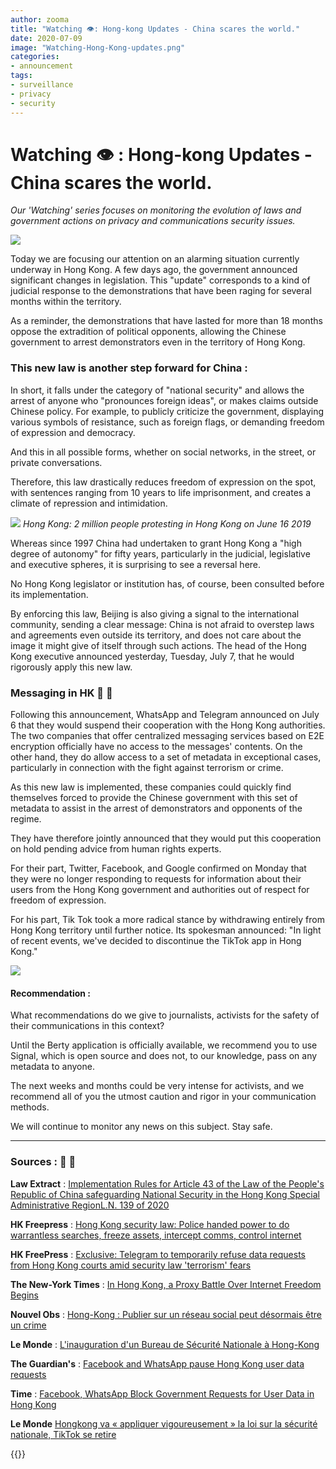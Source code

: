 ```yaml
---
author: zooma
title: "Watching 👁️: Hong-kong Updates - China scares the world." 
date: 2020-07-09
image: "Watching-Hong-Kong-updates.png"
categories:
- announcement
tags:
- surveillance
- privacy
- security
---
```


# Watching :eye: :  Hong-kong Updates - China scares the world.
_Our 'Watching' series focuses on monitoring the evolution of laws and government actions on privacy and communications security issues._

![](https://i.imgur.com/utu8jGu.jpg)


Today we are focusing our attention on an alarming situation currently underway in Hong Kong.
A few days ago, the government announced significant changes in legislation.
This "update" corresponds to a kind of judicial response to the demonstrations that have been raging for several months within the territory.

As a reminder, the demonstrations that have lasted for more than 18 months oppose the extradition of political opponents, allowing the Chinese government to arrest demonstrators even in the territory of Hong Kong.

### This new law is another step forward for China : 
In short, it falls under the category of "national security" and allows the arrest of anyone who "pronounces foreign ideas", or makes claims outside Chinese policy.
For example, to publicly criticize the government, displaying various symbols of resistance, such as foreign flags, or demanding freedom of expression and democracy.

And this in all possible forms, whether on social networks, in the street, or private conversations. 

Therefore, this law drastically reduces freedom of expression on the spot, with sentences ranging from 10 years to life imprisonment, and creates a climate of repression and intimidation.


![](https://i.imgur.com/Nhak6y7.jpg)
_Hong Kong: 2 million people protesting in Hong Kong on June 16 2019_

Whereas since 1997 China had undertaken to grant Hong Kong a "high degree of autonomy" for fifty years, particularly in the judicial, legislative and executive spheres, it is surprising to see a reversal here.

No Hong Kong legislator or institution has, of course, been consulted before its implementation.

By enforcing this law, Beijing is also giving a signal to the international community, sending a clear message: China is not afraid to overstep laws and agreements even outside its territory, and does not care about the image it might give of itself through such actions.
The head of the Hong Kong executive announced yesterday, Tuesday, July 7, that he would rigorously apply this new law.

### Messaging in HK :email: :closed_lock_with_key: 

Following this announcement, WhatsApp and Telegram announced on July 6 that they would suspend their cooperation with the Hong Kong authorities. 
The two companies that offer centralized messaging services based on E2E encryption officially have no access to the messages' contents. On the other hand, they do allow access to a set of metadata in exceptional cases, particularly in connection with the fight against terrorism or crime. 

As this new law is implemented, these companies could quickly find themselves forced to provide the Chinese government with this set of metadata to assist in the arrest of demonstrators and opponents of the regime.

They have therefore jointly announced that they would put this cooperation on hold pending advice from human rights experts.

For their part, Twitter, Facebook, and Google confirmed on Monday that they were no longer responding to requests for information about their users from the Hong Kong government and authorities out of respect for freedom of expression.

For his part, Tik Tok took a more radical stance by withdrawing entirely from Hong Kong territory until further notice. Its spokesman announced: 
"In light of recent events, we've decided to discontinue the TikTok app in Hong Kong."

![](https://i.imgur.com/BPpn6x2.jpg)


#### Recommendation : 
What recommendations do we give to journalists, activists for the safety of their communications in this context?

Until the Berty application is officially available, we recommend you to use Signal, which is open source and does not, to our knowledge, pass on any metadata to anyone. 

The next weeks and months could be very intense for activists, and we recommend all of you the utmost caution and rigor in your communication methods.

We will continue to monitor any news on this subject.
Stay safe.




____
 
 
### Sources :  :mag_right: :newspaper: 

**Law Extract** : 
[Implementation Rules for Article 43 of the Law of the People's Republic of China safeguarding National Security in the Hong Kong Special Administrative RegionL.N. 139 of 2020](https://fr.scribd.com/document/468196328/Police-handed-power-to-do-warrantless-searches-freeze-assets-intercept-comms-control-internet#from_embed)

**HK Freepress** : [Hong Kong security law: Police handed power to do warrantless searches, freeze assets, intercept comms, control internet](https://hongkongfp.com/2020/07/06/breaking-hong-kong-security-law-police-handed-power-to-do-warrantless-searches-freeze-assets-intercept-comms-control-internet/)

**HK FreePress** : [Exclusive: Telegram to temporarily refuse data requests from Hong Kong courts amid security law 'terrorism' fears](https://hongkongfp.com/2020/07/05/exclusive-telegram-to-temporarily-refuse-data-requests-from-hong-kong-courts-amid-security-law-terrorism-row/)

**The New-York Times** : [In Hong Kong, a Proxy Battle Over Internet Freedom Begins](https://www.nytimes.com/2020/07/07/business/hong-kong-security-law-tech.html)

**Nouvel Obs** : [Hong-Kong : Publier sur un réseau social peut désormais être un crime](https://www.nouvelobs.com/monde/20200702.OBS30835/a-hong-kong-publier-sur-un-reseau-social-peut-desormais-etre-considere-comme-un-crime.html) 

**Le Monde** : [L'inauguration d'un Bureau de Sécurité Nationale à Hong-Kong](https://www.lemonde.fr/international/article/2020/07/08/hongkong-la-chine-ouvre-un-organe-de-securite-nationale_6045538_3210.html) 

**The Guardian's** :  [Facebook and WhatsApp pause Hong Kong user data requests](https://www.theguardian.com/world/2020/jul/06/facebook-whatsapp-pause-hong-kong-user-data-requests)

**Time** : [Facebook, WhatsApp Block Government Requests for User Data in Hong Kong](https://time.com/5863271/facebook-whatsapp-user-data-hong-kong/)

**Le Monde** [Hongkong va « appliquer vigoureusement » la loi sur la sécurité nationale, TikTok se retire](https://www.lemonde.fr/international/article/2020/07/07/hongkong-va-appliquer-vigoureusement-la-loi-sur-la-securite-nationale-tiktok-se-retire_6045451_3210.html)



{{<tweet id="1276140407190179853">}}
